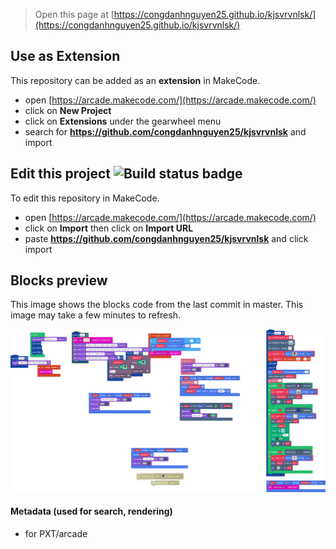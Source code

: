  


> Open this page at [https://congdanhnguyen25.github.io/kjsvrvnlsk/](https://congdanhnguyen25.github.io/kjsvrvnlsk/)

## Use as Extension

This repository can be added as an **extension** in MakeCode.

* open [https://arcade.makecode.com/](https://arcade.makecode.com/)
* click on **New Project**
* click on **Extensions** under the gearwheel menu
* search for **https://github.com/congdanhnguyen25/kjsvrvnlsk** and import

## Edit this project ![Build status badge](https://github.com/congdanhnguyen25/kjsvrvnlsk/workflows/MakeCode/badge.svg)

To edit this repository in MakeCode.

* open [https://arcade.makecode.com/](https://arcade.makecode.com/)
* click on **Import** then click on **Import URL**
* paste **https://github.com/congdanhnguyen25/kjsvrvnlsk** and click import

## Blocks preview

This image shows the blocks code from the last commit in master.
This image may take a few minutes to refresh.

![A rendered view of the blocks](https://github.com/congdanhnguyen25/kjsvrvnlsk/raw/master/.github/makecode/blocks.png)

#### Metadata (used for search, rendering)

* for PXT/arcade
<script src="https://makecode.com/gh-pages-embed.js"></script><script>makeCodeRender("{{ site.makecode.home_url }}", "{{ site.github.owner_name }}/{{ site.github.repository_name }}");</script>
